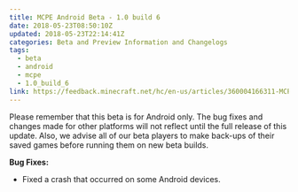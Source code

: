 ```yaml
---
title: MCPE Android Beta - 1.0 build 6
date: 2018-05-23T08:50:10Z
updated: 2018-05-23T22:14:41Z
categories: Beta and Preview Information and Changelogs
tags:
  - beta
  - android
  - mcpe
  - 1.0_build_6
link: https://feedback.minecraft.net/hc/en-us/articles/360004166311-MCPE-Android-Beta-1-0-build-6
---
```


Please remember that this beta is for Android only. The bug fixes and changes made for other platforms will not reflect until the full release of this update. Also, we advise all of our beta players to make back-ups of their saved games before running them on new beta builds.

**Bug Fixes:**

- Fixed a crash that occurred on some Android devices.
